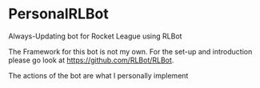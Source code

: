 # PersonalRLBot
Always-Updating bot for Rocket League using RLBot

The Framework for this bot is not my own. For the set-up and 
introduction please go look at https://github.com/RLBot/RLBot.

The actions of the bot are what I personally implement
